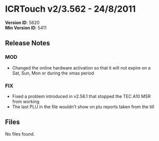 # ICRTouch v2/3.562 - 24/8/2011

__Version ID__: 5620
<br>__Min Version ID__: 5411

## Release Notes
### MOD
- Changed the online hardware activation so that it will not expire on a Sat, Sun, Mon or during the xmas period

### FIX
- Fixed a problem introduced in v2.56.1 that stopped the TEC A10 MSR from working
- The last PLU in the file wouldn't show on plu reports taken from the till

## Files
No files found.


